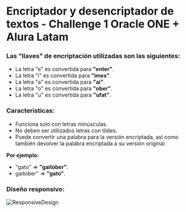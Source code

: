 # Encriptador y desencriptador de textos - Challenge 1 Oracle ONE + Alura Latam

### Las "llaves" de encriptación utilizadas son las siguientes:

* La letra "e" es convertida para **"enter"**.
* La letra "i" es convertida para **"imes"**.
* La letra "a" es convertida para **"ai"**.
* La letra "o" es convertida para **"ober"**.
* La letra "u" es convertida para **"ufat"**.

### Características:

* Funciona solo con letras minúsculas.
* No deben ser utilizados letras con tildes.
* Puede convertir una palabra para la versión encriptada, así como también devolver la palabra encriptada a su versión original.

**Por ejemplo:**

* "gato" => **"gaitober"**.
* gaitober" => **"gato"**.

### Diseño responsivo:
![ResponsiveDesign](https://user-images.githubusercontent.com/120145667/210158307-9c8a71d8-ecce-468c-9209-fdb52c719577.jpg)

